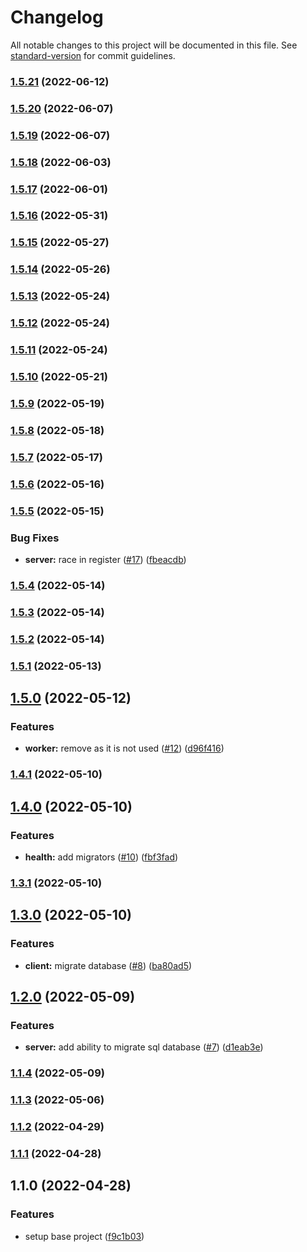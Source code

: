 # Changelog

All notable changes to this project will be documented in this file. See [standard-version](https://github.com/conventional-changelog/standard-version) for commit guidelines.

### [1.5.21](https://github.com/alexfalkowski/migrieren/compare/v1.5.20...v1.5.21) (2022-06-12)

### [1.5.20](https://github.com/alexfalkowski/migrieren/compare/v1.5.19...v1.5.20) (2022-06-07)

### [1.5.19](https://github.com/alexfalkowski/migrieren/compare/v1.5.18...v1.5.19) (2022-06-07)

### [1.5.18](https://github.com/alexfalkowski/migrieren/compare/v1.5.17...v1.5.18) (2022-06-03)

### [1.5.17](https://github.com/alexfalkowski/migrieren/compare/v1.5.16...v1.5.17) (2022-06-01)

### [1.5.16](https://github.com/alexfalkowski/migrieren/compare/v1.5.15...v1.5.16) (2022-05-31)

### [1.5.15](https://github.com/alexfalkowski/migrieren/compare/v1.5.14...v1.5.15) (2022-05-27)

### [1.5.14](https://github.com/alexfalkowski/migrieren/compare/v1.5.13...v1.5.14) (2022-05-26)

### [1.5.13](https://github.com/alexfalkowski/migrieren/compare/v1.5.12...v1.5.13) (2022-05-24)

### [1.5.12](https://github.com/alexfalkowski/migrieren/compare/v1.5.11...v1.5.12) (2022-05-24)

### [1.5.11](https://github.com/alexfalkowski/migrieren/compare/v1.5.10...v1.5.11) (2022-05-24)

### [1.5.10](https://github.com/alexfalkowski/migrieren/compare/v1.5.9...v1.5.10) (2022-05-21)

### [1.5.9](https://github.com/alexfalkowski/migrieren/compare/v1.5.8...v1.5.9) (2022-05-19)

### [1.5.8](https://github.com/alexfalkowski/migrieren/compare/v1.5.7...v1.5.8) (2022-05-18)

### [1.5.7](https://github.com/alexfalkowski/migrieren/compare/v1.5.6...v1.5.7) (2022-05-17)

### [1.5.6](https://github.com/alexfalkowski/migrieren/compare/v1.5.5...v1.5.6) (2022-05-16)

### [1.5.5](https://github.com/alexfalkowski/migrieren/compare/v1.5.4...v1.5.5) (2022-05-15)


### Bug Fixes

* **server:** race in register ([#17](https://github.com/alexfalkowski/migrieren/issues/17)) ([fbeacdb](https://github.com/alexfalkowski/migrieren/commit/fbeacdbc3ca62dcfc84b9b88b72aa40231e5b426))

### [1.5.4](https://github.com/alexfalkowski/migrieren/compare/v1.5.3...v1.5.4) (2022-05-14)

### [1.5.3](https://github.com/alexfalkowski/migrieren/compare/v1.5.2...v1.5.3) (2022-05-14)

### [1.5.2](https://github.com/alexfalkowski/migrieren/compare/v1.5.1...v1.5.2) (2022-05-14)

### [1.5.1](https://github.com/alexfalkowski/migrieren/compare/v1.5.0...v1.5.1) (2022-05-13)

## [1.5.0](https://github.com/alexfalkowski/migrieren/compare/v1.4.1...v1.5.0) (2022-05-12)


### Features

* **worker:** remove as it is not used ([#12](https://github.com/alexfalkowski/migrieren/issues/12)) ([d96f416](https://github.com/alexfalkowski/migrieren/commit/d96f416e8c262cedcedd1b37520a2768c4e43d79))

### [1.4.1](https://github.com/alexfalkowski/migrieren/compare/v1.4.0...v1.4.1) (2022-05-10)

## [1.4.0](https://github.com/alexfalkowski/migrieren/compare/v1.3.1...v1.4.0) (2022-05-10)


### Features

* **health:** add migrators ([#10](https://github.com/alexfalkowski/migrieren/issues/10)) ([fbf3fad](https://github.com/alexfalkowski/migrieren/commit/fbf3fad0117d83216a149b1c885a670d6456c585))

### [1.3.1](https://github.com/alexfalkowski/migrieren/compare/v1.3.0...v1.3.1) (2022-05-10)

## [1.3.0](https://github.com/alexfalkowski/migrieren/compare/v1.2.0...v1.3.0) (2022-05-10)


### Features

* **client:** migrate database ([#8](https://github.com/alexfalkowski/migrieren/issues/8)) ([ba80ad5](https://github.com/alexfalkowski/migrieren/commit/ba80ad5db16dfdc0e6150fdc8382fd4d4430fbd7))

## [1.2.0](https://github.com/alexfalkowski/migrieren/compare/v1.1.4...v1.2.0) (2022-05-09)


### Features

* **server:** add ability to migrate sql database ([#7](https://github.com/alexfalkowski/migrieren/issues/7)) ([d1eab3e](https://github.com/alexfalkowski/migrieren/commit/d1eab3e14675a22685d87b267cba7d8b03c908cf))

### [1.1.4](https://github.com/alexfalkowski/migrieren/compare/v1.1.3...v1.1.4) (2022-05-09)

### [1.1.3](https://github.com/alexfalkowski/migrieren/compare/v1.1.2...v1.1.3) (2022-05-06)

### [1.1.2](https://github.com/alexfalkowski/migrieren/compare/v1.1.1...v1.1.2) (2022-04-29)

### [1.1.1](https://github.com/alexfalkowski/migrieren/compare/v1.1.0...v1.1.1) (2022-04-28)

## 1.1.0 (2022-04-28)


### Features

* setup base project ([f9c1b03](https://github.com/alexfalkowski/migrieren/commit/f9c1b0349462001baaa40e53a7bfd045b48e0d70))
